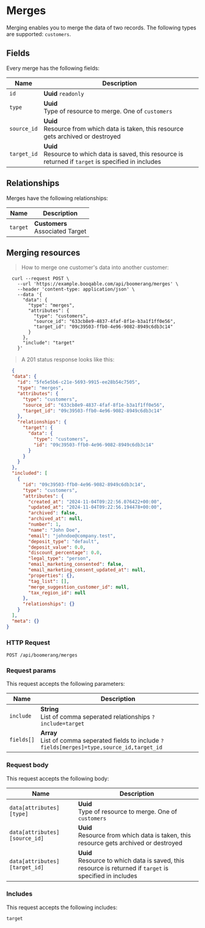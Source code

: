 # Merges

Merging enables you to merge the data of two records. The following types are supported: `customers`.

## Fields
Every merge has the following fields:

Name | Description
-- | --
`id` | **Uuid** `readonly`<br>
`type` | **Uuid** <br>Type of resource to merge. One of `customers`
`source_id` | **Uuid** <br>Resource from which data is taken, this resource gets archived or destroyed
`target_id` | **Uuid** <br>Resource to which data is saved, this resource is returned if `target` is specified in includes


## Relationships
Merges have the following relationships:

Name | Description
-- | --
`target` | **Customers** <br>Associated Target


## Merging resources



> How to merge one customer's data into another customer:

```shell
  curl --request POST \
    --url 'https://example.booqable.com/api/boomerang/merges' \
    --header 'content-type: application/json' \
    --data '{
      "data": {
        "type": "merges",
        "attributes": {
          "type": "customers",
          "source_id": "633cb8e9-4837-4faf-8f1e-b3a1f1ff0e56",
          "target_id": "09c39503-ffb0-4e96-9082-8949c6db3c14"
        }
      },
      "include": "target"
    }'
```

> A 201 status response looks like this:

```json
  {
  "data": {
    "id": "5fe5e5b6-c21e-5693-9915-ee28b54c7505",
    "type": "merges",
    "attributes": {
      "type": "customers",
      "source_id": "633cb8e9-4837-4faf-8f1e-b3a1f1ff0e56",
      "target_id": "09c39503-ffb0-4e96-9082-8949c6db3c14"
    },
    "relationships": {
      "target": {
        "data": {
          "type": "customers",
          "id": "09c39503-ffb0-4e96-9082-8949c6db3c14"
        }
      }
    }
  },
  "included": [
    {
      "id": "09c39503-ffb0-4e96-9082-8949c6db3c14",
      "type": "customers",
      "attributes": {
        "created_at": "2024-11-04T09:22:56.076422+00:00",
        "updated_at": "2024-11-04T09:22:56.194478+00:00",
        "archived": false,
        "archived_at": null,
        "number": 1,
        "name": "John Doe",
        "email": "johndoe@company.test",
        "deposit_type": "default",
        "deposit_value": 0.0,
        "discount_percentage": 0.0,
        "legal_type": "person",
        "email_marketing_consented": false,
        "email_marketing_consent_updated_at": null,
        "properties": {},
        "tag_list": [],
        "merge_suggestion_customer_id": null,
        "tax_region_id": null
      },
      "relationships": {}
    }
  ],
  "meta": {}
}
```

### HTTP Request

`POST /api/boomerang/merges`

### Request params

This request accepts the following parameters:

Name | Description
-- | --
`include` | **String** <br>List of comma seperated relationships `?include=target`
`fields[]` | **Array** <br>List of comma seperated fields to include `?fields[merges]=type,source_id,target_id`


### Request body

This request accepts the following body:

Name | Description
-- | --
`data[attributes][type]` | **Uuid** <br>Type of resource to merge. One of `customers`
`data[attributes][source_id]` | **Uuid** <br>Resource from which data is taken, this resource gets archived or destroyed
`data[attributes][target_id]` | **Uuid** <br>Resource to which data is saved, this resource is returned if `target` is specified in includes


### Includes

This request accepts the following includes:

`target`





